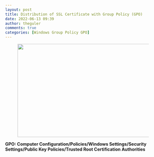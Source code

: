 ```yaml
---
layout: post
title: Distribution of SSL Certificate with Group Policy (GPO)
date: 2022-06-13 09:39
author: theguler
comments: true
categories: [Windows Group Policy GPO]
---
```

<!-- wp:image {"id":3404,"width":455,"height":303,"sizeSlug":"large","linkDestination":"none"} -->
<figure class="wp-block-image size-large is-resized"><img src="https://theguler.wordpress.com/wp-content/uploads/2022/06/ssl.jpg?w=1000" alt="" class="wp-image-3404" width="455" height="303" /></figure>
<!-- /wp:image -->

<!-- wp:paragraph -->
<p><strong>GPO: Computer Configuration/Policies/Windows Settings/Security Settings/Public Key Policies/Trusted Root Certification Authorities&nbsp;</strong></p>
<!-- /wp:paragraph -->
